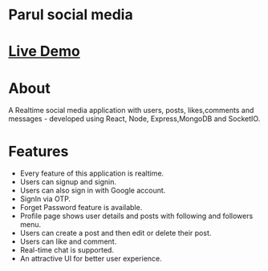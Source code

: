 # Parul social media
# <a href="https://hemant-sahu.netlify.app/">Live Demo</a>
# About
A Realtime social media application with users, posts, likes,comments and messages - developed using React, Node, Express,MongoDB and SocketIO.
# Features 
- Every feature of this application is realtime.
- Users can signup and signin.
- Users can also sign in with Google account.
- SignIn via OTP.
- Forget Password feature is available.
- Profile page shows user details and posts with following and followers menu.
- Users can create a post and then edit or delete their post.
- Users can like and comment.
- Real-time chat is supported.
- An attractive UI for better user experience. 

